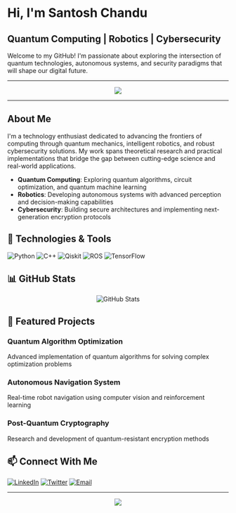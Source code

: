 # Hi, I'm Santosh Chandu

## Quantum Computing | Robotics | Cybersecurity

Welcome to my GitHub! I'm passionate about exploring the intersection of quantum technologies, autonomous systems, and security paradigms that will shape our digital future.

---

<p align="center">
  <img src="https://capsule-render.vercel.app/api?type=waving&color=gradient&customColorList=6,12,20&height=200&section=header&text=GOOGLE%20GEMINI&fontSize=50&fontColor=fff&animation=twinkling" />
</p>

---

## About Me

I'm a technology enthusiast dedicated to advancing the frontiers of computing through quantum mechanics, intelligent robotics, and robust cybersecurity solutions. My work spans theoretical research and practical implementations that bridge the gap between cutting-edge science and real-world applications.

- **Quantum Computing**: Exploring quantum algorithms, circuit optimization, and quantum machine learning
- **Robotics**: Developing autonomous systems with advanced perception and decision-making capabilities
- **Cybersecurity**: Building secure architectures and implementing next-generation encryption protocols

## 🔧 Technologies & Tools

![Python](https://img.shields.io/badge/-Python-3776AB?style=flat-square&logo=python&logoColor=white)
![C++](https://img.shields.io/badge/-C++-00599C?style=flat-square&logo=c%2B%2B&logoColor=white)
![Qiskit](https://img.shields.io/badge/-Qiskit-6929C4?style=flat-square&logo=qiskit&logoColor=white)
![ROS](https://img.shields.io/badge/-ROS-22314E?style=flat-square&logo=ros&logoColor=white)
![TensorFlow](https://img.shields.io/badge/-TensorFlow-FF6F00?style=flat-square&logo=tensorflow&logoColor=white)

## 📊 GitHub Stats

<p align="center">
  <img src="https://github-readme-stats.vercel.app/api?username=YourUsername&show_icons=true&theme=radical" alt="GitHub Stats" />
</p>

## 🚀 Featured Projects

### Quantum Algorithm Optimization
Advanced implementation of quantum algorithms for solving complex optimization problems

### Autonomous Navigation System
Real-time robot navigation using computer vision and reinforcement learning

### Post-Quantum Cryptography
Research and development of quantum-resistant encryption methods

## 📫 Connect With Me

[![LinkedIn](https://img.shields.io/badge/-LinkedIn-0077B5?style=flat-square&logo=linkedin&logoColor=white)](https://linkedin.com/in/yourprofile)
[![Twitter](https://img.shields.io/badge/-Twitter-1DA1F2?style=flat-square&logo=twitter&logoColor=white)](https://twitter.com/yourhandle)
[![Email](https://img.shields.io/badge/-Email-D14836?style=flat-square&logo=gmail&logoColor=white)](mailto:your.email@example.com)

---

<p align="center">
  <img src="https://capsule-render.vercel.app/api?type=waving&color=gradient&customColorList=6,12,20&height=100&section=footer" />
</p>
